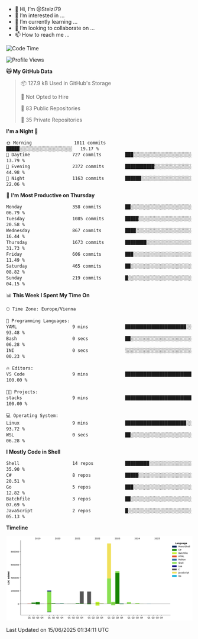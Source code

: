 - 👋 Hi, I’m @Stelzi79
- 👀 I’m interested in ...
- 🌱 I’m currently learning ...
- 💞️ I’m looking to collaborate on ...
- 📫 How to reach me ...

<!--START_SECTION:waka-->
![Code Time](http://img.shields.io/badge/Code%20Time-1%2C140%20hrs%2035%20mins-blue)

![Profile Views](http://img.shields.io/badge/Profile%20Views-0-blue)

**🐱 My GitHub Data** 

> 📦 127.9 kB Used in GitHub's Storage 
 > 
> 🚫 Not Opted to Hire
 > 
> 📜 83 Public Repositories 
 > 
> 🔑 35 Private Repositories 
 > 
**I'm a Night 🦉** 

```text
🌞 Morning                1011 commits        █████░░░░░░░░░░░░░░░░░░░░   19.17 % 
🌆 Daytime                727 commits         ███░░░░░░░░░░░░░░░░░░░░░░   13.79 % 
🌃 Evening                2372 commits        ███████████░░░░░░░░░░░░░░   44.98 % 
🌙 Night                  1163 commits        ██████░░░░░░░░░░░░░░░░░░░   22.06 % 
```
📅 **I'm Most Productive on Thursday** 

```text
Monday                   358 commits         ██░░░░░░░░░░░░░░░░░░░░░░░   06.79 % 
Tuesday                  1085 commits        █████░░░░░░░░░░░░░░░░░░░░   20.58 % 
Wednesday                867 commits         ████░░░░░░░░░░░░░░░░░░░░░   16.44 % 
Thursday                 1673 commits        ████████░░░░░░░░░░░░░░░░░   31.73 % 
Friday                   606 commits         ███░░░░░░░░░░░░░░░░░░░░░░   11.49 % 
Saturday                 465 commits         ██░░░░░░░░░░░░░░░░░░░░░░░   08.82 % 
Sunday                   219 commits         █░░░░░░░░░░░░░░░░░░░░░░░░   04.15 % 
```


📊 **This Week I Spent My Time On** 

```text
🕑︎ Time Zone: Europe/Vienna

💬 Programming Languages: 
YAML                     9 mins              ███████████████████████░░   93.48 % 
Bash                     0 secs              ██░░░░░░░░░░░░░░░░░░░░░░░   06.28 % 
INI                      0 secs              ░░░░░░░░░░░░░░░░░░░░░░░░░   00.23 % 

🔥 Editors: 
VS Code                  9 mins              █████████████████████████   100.00 % 

🐱‍💻 Projects: 
stacks                   9 mins              █████████████████████████   100.00 % 

💻 Operating System: 
Linux                    9 mins              ███████████████████████░░   93.72 % 
WSL                      0 secs              ██░░░░░░░░░░░░░░░░░░░░░░░   06.28 % 
```

**I Mostly Code in Shell** 

```text
Shell                    14 repos            █████████░░░░░░░░░░░░░░░░   35.90 % 
C#                       8 repos             █████░░░░░░░░░░░░░░░░░░░░   20.51 % 
Go                       5 repos             ███░░░░░░░░░░░░░░░░░░░░░░   12.82 % 
Batchfile                3 repos             ██░░░░░░░░░░░░░░░░░░░░░░░   07.69 % 
JavaScript               2 repos             █░░░░░░░░░░░░░░░░░░░░░░░░   05.13 % 
```



**Timeline**

![Lines of Code chart](https://raw.githubusercontent.com/Stelzi79/Stelzi79/main/assets/bar_graph.png)


 Last Updated on 15/06/2025 01:34:11 UTC
<!--END_SECTION:waka-->

<!---
Stelzi79/Stelzi79 is a ✨ special ✨ repository because its `README.md` (this file) appears on your GitHub profile.
You can click the Preview link to take a look at your changes.
--->
